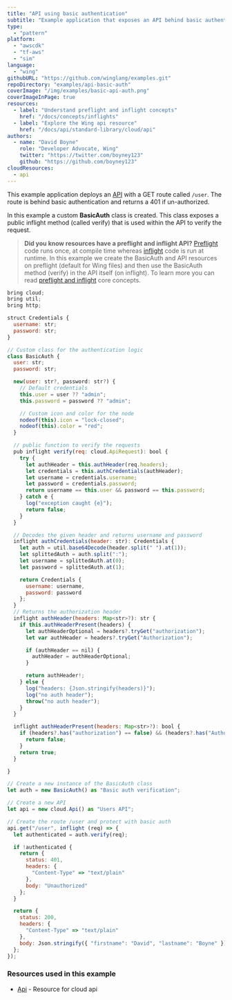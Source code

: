 ```yaml
---
title: "API using basic authentication"
subtitle: "Example application that exposes an API behind basic authentication"
type: 
  - "pattern"
platform:
  - "awscdk"
  - "tf-aws"
  - "sim"
language:
  - "wing"
githubURL: "https://github.com/winglang/examples.git"
repoDirectory: "examples/api-basic-auth"
coverImage: "/img/examples/basic-api-auth.png"
coverImageInPage: true
resources:
  - label: "Understand preflight and inflight concepts"
    href: "/docs/concepts/inflights"
  - label: "Explore the Wing api resource"
    href: "/docs/api/standard-library/cloud/api"
authors:
  - name: "David Boyne"
    role: "Developer Advocate, Wing"
    twitter: "https://twitter.com/boyney123"
    github: "https://github.com/boyney123"
cloudResources:
  - api
---
```


This example application deploys an [API](/docs/api/standard-library/cloud/api) with a GET route called `/user`. The route is behind basic authentication and returns a 401 if un-authorized.

In this example a custom **BasicAuth** class is created. This class exposes a public inflight method (called verify) that is used within the API to verify the request. 

> **Did you know resources have a preflight and inflight API?** [Preflight](/docs/concepts/inflights) code runs once, at compile time whereas [inflight](/docs/concepts/inflights) code is run at runtime. In this example we create the BasicAuth and API resources on preflight (default for Wing files) and then use the BasicAuth method (verify) in the API itself (on inflight). To learn more you can read [preflight and inflight](/docs/concepts/inflights#preflight-code) core concepts.


```js example playground
bring cloud;
bring util;
bring http;

struct Credentials {
  username: str;
  password: str;
}

// Custom class for the authentication logic
class BasicAuth {
  user: str;
  password: str;

  new(user: str?, password: str?) {
    // Default credentials
    this.user = user ?? "admin";
    this.password = password ?? "admin";

    // Custom icon and color for the node
    nodeof(this).icon = "lock-closed";
    nodeof(this).color = "red";
  }

  // public function to verify the requests
  pub inflight verify(req: cloud.ApiRequest): bool {
    try {
      let authHeader = this.authHeader(req.headers);
      let credentials = this.authCredentials(authHeader);
      let username = credentials.username;
      let password = credentials.password;
      return username == this.user && password == this.password;
    } catch e {
      log("exception caught {e}");
      return false;
    }
  }

  // Decodes the given header and returns username and password
  inflight authCredentials(header: str): Credentials {
    let auth = util.base64Decode(header.split(" ").at(1));
    let splittedAuth = auth.split(":");
    let username = splittedAuth.at(0);
    let password = splittedAuth.at(1);

    return Credentials {
      username: username,
      password: password
    };
  }
  // Returns the authorization header
  inflight authHeader(headers: Map<str>?): str {
    if this.authHeaderPresent(headers) {
      let authHeaderOptional = headers?.tryGet("authorization");
      let var authHeader = headers?.tryGet("Authorization");

      if (authHeader == nil) {
        authHeader = authHeaderOptional;
      }

      return authHeader!;
    } else {
      log("headers: {Json.stringify(headers)}");
      log("no auth header");
      throw("no auth header");
    }
  }

  inflight authHeaderPresent(headers: Map<str>?): bool {
    if (headers?.has("authorization") == false) && (headers?.has("Authorization") == false) {
      return false;
    }
    return true;
  }

}

// Create a new instance of the BasicAuth class
let auth = new BasicAuth() as "Basic auth verification";

// Create a new API 
let api = new cloud.Api() as "Users API";

// Create the route /user and protect with basic auth
api.get("/user", inflight (req) => {
  let authenticated = auth.verify(req);

  if !authenticated {
    return {
      status: 401,
      headers: {
        "Content-Type" => "text/plain"
      },
      body: "Unauthorized"
    };
  }

  return {
    status: 200,
    headers: {
      "Content-Type" => "text/plain"
    },
    body: Json.stringify({ "firstname": "David", "lastname": "Boyne" })
  };
});
```

### Resources used in this example

- [Api](/docs/api/standard-library/cloud/api) - Resource for cloud api

